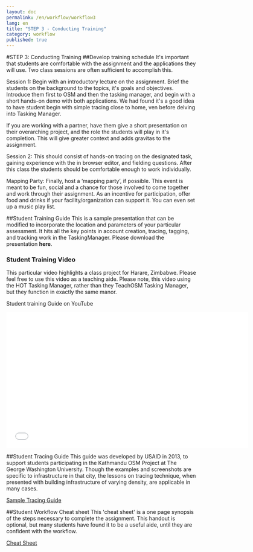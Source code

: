 ```yaml
---
layout: doc
permalink: /en/workflow/workflow3
lang: en
title: "STEP 3 - Conducting Training"
category: workflow
published: true
---
```


#STEP 3: Conducting Training
##Develop training schedule
It's important that students are comfortable with the assignment and the applications they will use.  Two class sessions are often sufficient to accomplish this.  

Session 1: Begin with an introductory lecture on the assignment. Brief the students on the background to the topics, it's goals and objectives. Introduce them first to OSM and then the tasking manager, and begin with a short hands-on demo with both applications. We had found it's a good idea to have student begin with simple tracing close to home, ven before delving into Tasking Manager.

If you are working with a partner, have them give a short presentation on their overarching project, and the role the students will play in it's completion.  This will give greater context and adds gravitas to the assignment.  

Session 2: This should consist of hands-on tracing on the designated task, gaining experience with the in browser editor, and fielding questions.  After this class the students should be comfortable enough to work individually.

Mapping Party: Finally, host a ‘mapping party’, if possible.  This event is meant to be fun, social and a chance for those involved to come together and work through their assignment.  As an incentive for participation, offer food and drinks if your facility/organization can support it. You can even set up a music play list.

##Student Training Guide
This is a sample presentation that can be modified to incorporate the location and parameters of your particular assessment. It hits all the key points in account creation, tracing, tagging, and tracking work in the TaskingManager.
Please download the presentation **here**.

### Student Training Video
This particular video highlights a class project for Harare, Zimbabwe. Please feel free to use this video as a teaching aide.
Please note, this video using the HOT Tasking Manager, rather than they TeachOSM Tasking Manager, but they function in exactly the same manor. 

Student training Guide on YouTube

<iframe width="640" height="360" src="//www.youtube.com/embed/cnXhWb4wlOE?list=UU5nRx9mgwlKR6H7_RguizxQ" frameborder="0" allowfullscreen></iframe>

##Student Tracing Guide
This guide was developed by USAID in 2013, to support students participating in the Kathmandu OSM Project at The George Washington University. Though the examples and screenshots are specific to infrastructure in that city, the lessons on tracing technique, when presented with building infrastructure of varying density, are applicable in many cases.

<a href="/files/sample-tracing-guide-kathmandu.pdf">Sample Tracing Guide</a>

##Student Workflow Cheat sheet
This 'cheat sheet' is a one page synopsis of the steps necessary to complete the assignment.  This handout is optional, but many students have found it to be a useful aide, until they are confident with the workflow.  

<a href="/files/gwu-mapathon-cheatsheet.pdf">Cheat Sheet</a>